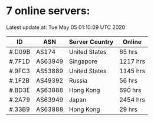 # 7 online servers:

Latest update at: Tue May 05 01:10:09 UTC 2020

| ID | ASN | Server Country | Online |
| -- | --- | -------------- | ------ |
| #.D09B | AS174 | United States | 65 hrs |
| #.7F1D | AS63949 | Singapore | 1217 hrs |
| #.9FC3 | AS53889 | United States | 1145 hrs |
| #.1F2B | AS49392 | Russia | 56 hrs |
| #.BD3E | AS63888 | Hong Kong | 690 hrs |
| #.2A79 | AS63949 | Japan | 2454 hrs |
| #.33B9 | AS63888 | Hong Kong | 29 hrs |

